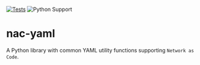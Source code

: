 [![Tests](https://github.com/netascode/nac-yaml/actions/workflows/test.yml/badge.svg)](https://github.com/netascode/nac-yaml/actions/workflows/test.yml)
![Python Support](https://img.shields.io/badge/python-3.10%20%7C%203.11%20%7C%203.12%20%7C%203.13-informational "Python Support: 3.10, 3.11, 3.12, 3.13")

# nac-yaml

A Python library with common YAML utility functions supporting `Network as Code`.
